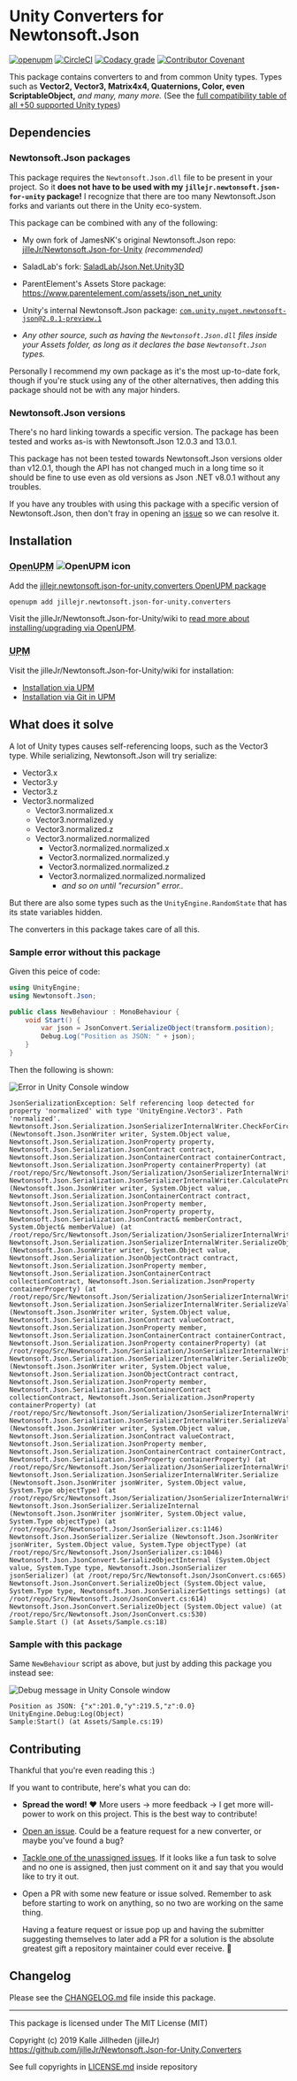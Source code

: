 # Unity Converters for Newtonsoft.Json

[![openupm](https://img.shields.io/npm/v/jillejr.newtonsoft.json-for-unity.converters?label=openupm&registry_uri=https://package.openupm.com)](https://openupm.com/packages/jillejr.newtonsoft.json-for-unity.converters/)
[![CircleCI](https://img.shields.io/circleci/build/gh/jilleJr/Newtonsoft.Json-for-Unity.Converters/master?logo=circleci&style=flat-square)](https://circleci.com/gh/jilleJr/Newtonsoft.Json-for-Unity.Converters)
[![Codacy grade](https://img.shields.io/codacy/grade/de7041b5f9f9415a8add975d1b8a9fcf?logo=codacy&style=flat-square)](https://www.codacy.com/manual/jilleJr/Newtonsoft.Json-for-Unity.Converters?utm_source=github.com&amp;utm_medium=referral&amp;utm_content=jilleJr/Newtonsoft.Json-for-Unity.Converters&amp;utm_campaign=Badge_Grade)
[![Contributor Covenant](https://img.shields.io/badge/Contributor%20Covenant-v2.0%20adopted-ff69b4.svg?style=flat-square)](/CODE_OF_CONDUCT.md)

This package contains converters to and from common Unity types. Types such as
**Vector2, Vector3, Matrix4x4, Quaternions, Color, even ScriptableObject,**
*and many, many more.*
(See the [full compatibility table of all +50 supported Unity types][
doc-compatability-table])

## Dependencies

### Newtonsoft.Json packages

This package requires the `Newtonsoft.Json.dll` file to be present in your
project. So it **does not have to be used with my
`jillejr.newtonsoft.json-for-unity` package!** I recognize that there are too
many Newtonsoft.Json forks and variants out there in the Unity eco-system.

This package can be combined with any of the following:

- My own fork of JamesNK's original Newtonsoft.Json repo:
  [jilleJr/Newtonsoft.Json-for-Unity](https://github.com/jilleJr/Newtonsoft.Json-for-Unity)
  *(recommended)*

- SaladLab's fork: [SaladLab/Json.Net.Unity3D](https://github.com/SaladLab/Json.Net.Unity3D)

- ParentElement's Assets Store package: <https://www.parentelement.com/assets/json_net_unity>

- Unity's internal Newtonsoft.Json package:
  [`com.unity.nuget.newtonsoft-json@2.0.1-preview.1`](https://docs.unity3d.com/Packages/com.unity.nuget.newtonsoft-json@2.0/manual/index.html)
  
- *Any other source, such as having the `Newtonsoft.Json.dll` files inside your
  Assets folder, as long as it declares the base `Newtonsoft.Json` types.*

Personally I recommend my own package as it's the most up-to-date fork, though
if you're stuck using any of the other alternatives, then adding this package
should not be with any major hinders.

### Newtonsoft.Json versions

There's no hard linking towards a specific version. The package has been tested
and works as-is with Newtonsoft.Json 12.0.3 and 13.0.1.

This package has not been tested towards Newtonsoft.Json versions older than
v12.0.1, though the API has not changed much in a long time so it should be
fine to use even as old versions as Json .NET v8.0.1 without any troubles.

If you have any troubles with using this package with a specific version of
Newtonsoft.Json, then don't fray in opening an [issue][issue-create] so we can
resolve it.


## Installation

### <abbr title="OpenUPM: A very popular open source Unity package registry for Unity Package Manager (UPM) packages">OpenUPM</abbr> ![OpenUPM icon](Doc/images/openupm-icon-16.png)

Add the [jillejr.newtonsoft.json-for-unity.converters OpenUPM package](https://openupm.com/packages/jillejr.newtonsoft.json-for-unity.converters/)

```sh
openupm add jillejr.newtonsoft.json-for-unity.converters
```

Visit the jilleJr/Newtonsoft.Json-for-Unity/wiki to [read more about
installing/upgrading via OpenUPM][wiki-install-converters-via-git-in-upm].

### <abbr title="UPM: Unity Package Manager, included in Unity since 2018.1+">UPM</abbr>

Visit the jilleJr/Newtonsoft.Json-for-Unity/wiki for installation:

- [Installation via UPM][wiki-install-converters-via-upm]
- [Installation via Git in UPM][wiki-install-converters-via-git-in-upm]

## What does it solve

A lot of Unity types causes self-referencing loops, such as the Vector3 type.
While serializing, Newtonsoft.Json will try serialize:

- Vector3.x
- Vector3.y
- Vector3.z
- Vector3.normalized
  - Vector3.normalized.x
  - Vector3.normalized.y
  - Vector3.normalized.z
  - Vector3.normalized.normalized
    - Vector3.normalized.normalized.x
    - Vector3.normalized.normalized.y
    - Vector3.normalized.normalized.z
    - Vector3.normalized.normalized.normalized
      - *and so on until "recursion" error..*
      
But there are also some types such as the `UnityEngine.RandomState` that has its
state variables hidden.

The converters in this package takes care of all this.

### Sample error without this package

Given this peice of code:

```csharp
using UnityEngine;
using Newtonsoft.Json;

public class NewBehaviour : MonoBehaviour {
    void Start() {
        var json = JsonConvert.SerializeObject(transform.position);
        Debug.Log("Position as JSON: " + json);
    }
}
```

Then the following is shown:

![Error in Unity Console window](Doc/images/console-without-package.png)

```log
JsonSerializationException: Self referencing loop detected for property 'normalized' with type 'UnityEngine.Vector3'. Path 'normalized'.
Newtonsoft.Json.Serialization.JsonSerializerInternalWriter.CheckForCircularReference (Newtonsoft.Json.JsonWriter writer, System.Object value, Newtonsoft.Json.Serialization.JsonProperty property, Newtonsoft.Json.Serialization.JsonContract contract, Newtonsoft.Json.Serialization.JsonContainerContract containerContract, Newtonsoft.Json.Serialization.JsonProperty containerProperty) (at /root/repo/Src/Newtonsoft.Json/Serialization/JsonSerializerInternalWriter.cs:347)
Newtonsoft.Json.Serialization.JsonSerializerInternalWriter.CalculatePropertyValues (Newtonsoft.Json.JsonWriter writer, System.Object value, Newtonsoft.Json.Serialization.JsonContainerContract contract, Newtonsoft.Json.Serialization.JsonProperty member, Newtonsoft.Json.Serialization.JsonProperty property, Newtonsoft.Json.Serialization.JsonContract& memberContract, System.Object& memberValue) (at /root/repo/Src/Newtonsoft.Json/Serialization/JsonSerializerInternalWriter.cs:552)
Newtonsoft.Json.Serialization.JsonSerializerInternalWriter.SerializeObject (Newtonsoft.Json.JsonWriter writer, System.Object value, Newtonsoft.Json.Serialization.JsonObjectContract contract, Newtonsoft.Json.Serialization.JsonProperty member, Newtonsoft.Json.Serialization.JsonContainerContract collectionContract, Newtonsoft.Json.Serialization.JsonProperty containerProperty) (at /root/repo/Src/Newtonsoft.Json/Serialization/JsonSerializerInternalWriter.cs:486)
Newtonsoft.Json.Serialization.JsonSerializerInternalWriter.SerializeValue (Newtonsoft.Json.JsonWriter writer, System.Object value, Newtonsoft.Json.Serialization.JsonContract valueContract, Newtonsoft.Json.Serialization.JsonProperty member, Newtonsoft.Json.Serialization.JsonContainerContract containerContract, Newtonsoft.Json.Serialization.JsonProperty containerProperty) (at /root/repo/Src/Newtonsoft.Json/Serialization/JsonSerializerInternalWriter.cs:181)
Newtonsoft.Json.Serialization.JsonSerializerInternalWriter.SerializeObject (Newtonsoft.Json.JsonWriter writer, System.Object value, Newtonsoft.Json.Serialization.JsonObjectContract contract, Newtonsoft.Json.Serialization.JsonProperty member, Newtonsoft.Json.Serialization.JsonContainerContract collectionContract, Newtonsoft.Json.Serialization.JsonProperty containerProperty) (at /root/repo/Src/Newtonsoft.Json/Serialization/JsonSerializerInternalWriter.cs:486)
Newtonsoft.Json.Serialization.JsonSerializerInternalWriter.SerializeValue (Newtonsoft.Json.JsonWriter writer, System.Object value, Newtonsoft.Json.Serialization.JsonContract valueContract, Newtonsoft.Json.Serialization.JsonProperty member, Newtonsoft.Json.Serialization.JsonContainerContract containerContract, Newtonsoft.Json.Serialization.JsonProperty containerProperty) (at /root/repo/Src/Newtonsoft.Json/Serialization/JsonSerializerInternalWriter.cs:181)
Newtonsoft.Json.Serialization.JsonSerializerInternalWriter.Serialize (Newtonsoft.Json.JsonWriter jsonWriter, System.Object value, System.Type objectType) (at /root/repo/Src/Newtonsoft.Json/Serialization/JsonSerializerInternalWriter.cs:96)
Newtonsoft.Json.JsonSerializer.SerializeInternal (Newtonsoft.Json.JsonWriter jsonWriter, System.Object value, System.Type objectType) (at /root/repo/Src/Newtonsoft.Json/JsonSerializer.cs:1146)
Newtonsoft.Json.JsonSerializer.Serialize (Newtonsoft.Json.JsonWriter jsonWriter, System.Object value, System.Type objectType) (at /root/repo/Src/Newtonsoft.Json/JsonSerializer.cs:1046)
Newtonsoft.Json.JsonConvert.SerializeObjectInternal (System.Object value, System.Type type, Newtonsoft.Json.JsonSerializer jsonSerializer) (at /root/repo/Src/Newtonsoft.Json/JsonConvert.cs:665)
Newtonsoft.Json.JsonConvert.SerializeObject (System.Object value, System.Type type, Newtonsoft.Json.JsonSerializerSettings settings) (at /root/repo/Src/Newtonsoft.Json/JsonConvert.cs:614)
Newtonsoft.Json.JsonConvert.SerializeObject (System.Object value) (at /root/repo/Src/Newtonsoft.Json/JsonConvert.cs:530)
Sample.Start () (at Assets/Sample.cs:18)
```

### Sample with this package

Same `NewBehaviour` script as above, but just by adding this package you instead
see:

![Debug message in Unity Console window](Doc/images/console-with-package.png)

```log
Position as JSON: {"x":201.0,"y":219.5,"z":0.0}
UnityEngine.Debug:Log(Object)
Sample:Start() (at Assets/Sample.cs:19)
```

## Contributing

Thankful that you're even reading this :)

If you want to contribute, here's what you can do:

- **Spread the word!** ❤ More users &rarr; more feedback &rarr; I get more
  will-power to work on this project. This is the best way to contribute!

- [Open an issue][issue-create]. Could be a feature request for a new converter,
  or maybe you've found a bug?

- [Tackle one of the unassigned issues][issue-list-unassigned]. If it looks like
  a fun task to solve and no one is assigned, then just comment on it and say
  that you would like to try it out.

- Open a PR with some new feature or issue solved. Remember to ask before
  starting to work on anything, so no two are working on the same thing.

  Having a feature request or issue pop up and having the submitter suggesting
  themselves to later add a PR for a solution is the absolute greatest gift
  a repository maintainer could ever receive. 🎁

## Changelog

Please see the [CHANGELOG.md][changelog.md] file inside this package.

---

This package is licensed under The MIT License (MIT)

Copyright (c) 2019 Kalle Jillheden (jilleJr)  
<https://github.com/jilleJr/Newtonsoft.Json-for-Unity.Converters>

See full copyrights in [LICENSE.md][license.md] inside repository

[license.md]: /LICENSE.md
[changelog.md]: /CHANGELOG.md
[wiki-install-converters-via-git-in-upm]: https://github.com/jilleJr/Newtonsoft.Json-for-Unity/wiki/Install-Converters-via-Git-in-UPM
[wiki-install-converters-via-upm]: https://github.com/jilleJr/Newtonsoft.Json-for-Unity/wiki/Install-Converters-via-UPM
[wiki-install-converters-via-openupm]: https://github.com/jilleJr/Newtonsoft.Json-for-Unity/wiki/Install-Converters-via-OpenUPM
[doc-compatability-table]: Doc/Compatability-table.md
[issue-create]: https://github.com/jilleJr/Newtonsoft.Json-for-Unity.Converters/issues/new/choose
[issue-list-unassigned]: https://github.com/jilleJr/Newtonsoft.Json-for-Unity.Converters/issues?q=is%3Aopen+is%3Aissue+no%3Aassignee
